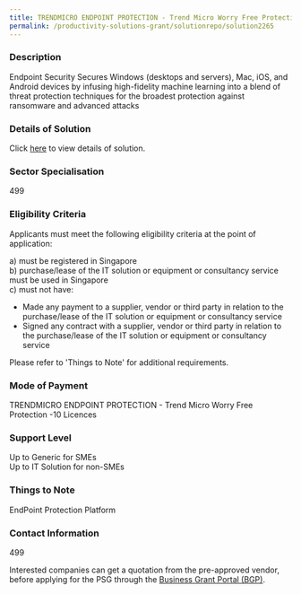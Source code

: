 ```yaml
---
title: TRENDMICRO ENDPOINT PROTECTION - Trend Micro Worry Free Protection -10 Licences
permalink: /productivity-solutions-grant/solutionrepo/solution2265
---
```


### Description

Endpoint Security
Secures Windows (desktops and servers), Mac, iOS, and Android devices by infusing high-fidelity machine learning into a blend of threat protection techniques for the broadest protection against ransomware and advanced attacks

### Details of Solution

Click <a href='INNOCOM TECHNOLOGIES PTE LTD ' target='_blank' rel='noopener'>here</a> to view details of solution.

### Sector Specialisation

 499 

### Eligibility Criteria

Applicants must meet the following eligibility criteria at the point of application:

a) must be registered in Singapore <br>
b) purchase/lease of the IT solution or equipment or consultancy service must be used in Singapore <br>
c) must not have:
- Made any payment to a supplier, vendor or third party in relation to the purchase/lease of the IT solution or equipment or consultancy service
- Signed any contract with a supplier, vendor or third party in relation to the purchase/lease of the IT solution or equipment or consultancy service

Please refer to 'Things to Note' for additional requirements.

### Mode of Payment
TRENDMICRO ENDPOINT PROTECTION - Trend Micro Worry Free Protection -10 Licences

### Support Level
Up to Generic for SMEs <br>
Up to IT Solution for non-SMEs

### Things to Note
EndPoint Protection Platform

### Contact Information
499

Interested companies can get a quotation from the pre-approved vendor, before applying for the PSG through the <a target='_blank' rel='noopener' href='https://www.businessgrants.gov.sg/'>Business Grant Portal (BGP)</a>.
